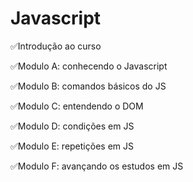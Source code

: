 # Javascript
<p>✅Introdução ao curso</p>
<p>✅Modulo A: conhecendo o Javascript</p>
<p>✅Modulo B: comandos básicos do JS</p>
<p>✅Modulo C: entendendo o DOM</p>
<p>✅Modulo D: condições em JS</p>
<p>✅Modulo E: repetições em JS</p>
<p>✅Modulo F: avançando os estudos em JS</p>
